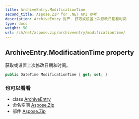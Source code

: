```yaml
---
title: ArchiveEntry.ModificationTime
second_title: Aspose.ZIP for .NET API 参考
description: ArchiveEntry 财产. 获取或设置上次修改日期和时间
type: docs
weight: 50
url: /zh/net/aspose.zip/archiveentry/modificationtime/
---
```

## ArchiveEntry.ModificationTime property

获取或设置上次修改日期和时间。

```csharp
public DateTime ModificationTime { get; set; }
```

### 也可以看看

* class [ArchiveEntry](../)
* 命名空间 [Aspose.Zip](../../archiveentry/)
* 部件 [Aspose.Zip](../../../)


